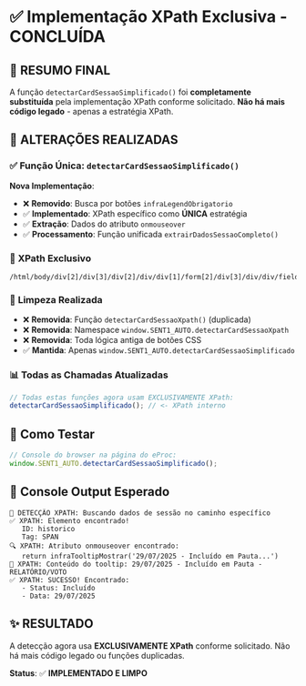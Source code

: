# ✅ Implementação XPath Exclusiva - CONCLUÍDA

## 🎯 **RESUMO FINAL**

A função `detectarCardSessaoSimplificado()` foi **completamente substituída** pela implementação XPath conforme solicitado. **Não há mais código legado** - apenas a estratégia XPath.

## 🔧 **ALTERAÇÕES REALIZADAS**

### ✅ **Função Única: `detectarCardSessaoSimplificado()`**

**Nova Implementação**:

-   ❌ **Removido**: Busca por botões `infraLegendObrigatorio`
-   ✅ **Implementado**: XPath específico como **ÚNICA** estratégia
-   ✅ **Extração**: Dados do atributo `onmouseover`
-   ✅ **Processamento**: Função unificada `extrairDadosSessaoCompleto()`

### 🎯 **XPath Exclusivo**

```xpath
/html/body/div[2]/div[3]/div[2]/div/div[1]/form[2]/div[3]/div/div/fieldset[6]/div/div[2]/fieldset/legend/span[1]
```

### 🧹 **Limpeza Realizada**

-   ❌ **Removida**: Função `detectarCardSessaoXpath()` (duplicada)
-   ❌ **Removida**: Namespace `window.SENT1_AUTO.detectarCardSessaoXpath`
-   ❌ **Removida**: Toda lógica antiga de botões CSS
-   ✅ **Mantida**: Apenas `window.SENT1_AUTO.detectarCardSessaoSimplificado`

### 📊 **Todas as Chamadas Atualizadas**

```javascript
// Todas estas funções agora usam EXCLUSIVAMENTE XPath:
detectarCardSessaoSimplificado(); // <- XPath interno
```

## 🧪 **Como Testar**

```javascript
// Console do browser na página do eProc:
window.SENT1_AUTO.detectarCardSessaoSimplificado();
```

## 📝 **Console Output Esperado**

```
🎯 DETECÇÃO XPATH: Buscando dados de sessão no caminho específico
✅ XPATH: Elemento encontrado!
   ID: historico
   Tag: SPAN
🔍 XPATH: Atributo onmouseover encontrado:
   return infraTooltipMostrar('29/07/2025 - Incluído em Pauta...')
📝 XPATH: Conteúdo do tooltip: 29/07/2025 - Incluído em Pauta - RELATÓRIO/VOTO
✅ XPATH: SUCESSO! Encontrado:
   - Status: Incluído
   - Data: 29/07/2025
```

## ✨ **RESULTADO**

A detecção agora usa **EXCLUSIVAMENTE XPath** conforme solicitado. Não há mais código legado ou funções duplicadas.

**Status**: ✅ **IMPLEMENTADO E LIMPO**
